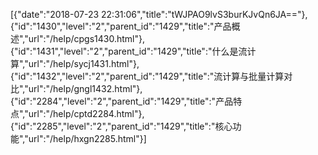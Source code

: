 [{"date":"2018-07-23 22:31:06","title":"tWJPAO9lvS3burKJvQn6JA=="},{"id":"1430","level":"2","parent_id":"1429","title":"产品概述","url":"/help/cpgs1430.html"},{"id":"1431","level":"2","parent_id":"1429","title":"什么是流计算","url":"/help/sycj1431.html"},{"id":"1432","level":"2","parent_id":"1429","title":"流计算与批量计算对比","url":"/help/gngl1432.html"},{"id":"2284","level":"2","parent_id":"1429","title":"产品特点","url":"/help/cptd2284.html"},{"id":"2285","level":"2","parent_id":"1429","title":"核心功能","url":"/help/hxgn2285.html"}]